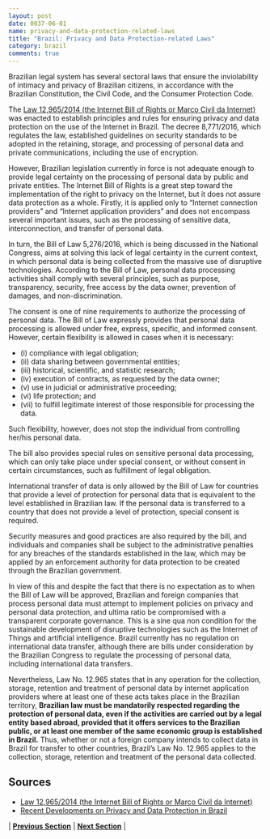 ```yaml
---
layout: post
date: 0037-06-01
name: privacy-and-data-protection-related-laws
title: "Brazil: Privacy and Data Protection-related Laws"
category: brazil
comments: true
---
```


Brazilian legal system has several sectoral laws that ensure the inviolability of intimacy and privacy of Brazilian citizens, in accordance with the Brazilian Constitution, the Civil Code, and the Consumer Protection Code.


The [Law 12,965/2014 (the Internet Bill of Rights or Marco Civil da Internet)](https://itsrio.org/wp-content/uploads/2015/11/Understanding-Brazils-Internet-Bill-of-Rights.pdf) was enacted to establish principles and rules for ensuring privacy and data protection on the use of the Internet in Brazil. The decree 8,771/2016, which regulates the law, established guidelines on security standards to be adopted in the retaining, storage, and processing of personal data and private communications, including the use of encryption.


However, Brazilian legislation currently in force is not adequate enough to provide legal certainty on the processing of personal data by public and private entities. The Internet Bill of Rights is a great step toward the implementation of the right to privacy on the Internet, but it does not assure data protection as a whole.  Firstly, it is applied only to “Internet connection providers” and “Internet application providers” and does not encompass several important issues, such as the processing of sensitive data, interconnection, and transfer of personal data. 


In turn, the Bill of Law 5,276/2016, which is being discussed in the National Congress, aims at solving this lack of legal certainty in the current context, in which personal data is being collected from the massive use of disruptive technologies. According to the Bill of Law, personal data processing activities shall comply with several principles, such as purpose, transparency, security, free access by the data owner, prevention of damages, and non-discrimination.


The consent is one of nine requirements to authorize the processing of personal data. The Bill of Law expressly provides that personal data processing is allowed under free, express, specific, and informed consent. However, certain flexibility is allowed in cases when it is necessary: 
- (i) compliance with legal obligation; 
- (ii) data sharing between governmental entities; 
- (iii) historical, scientific, and statistic research; 
- (iv) execution of contracts, as requested by the data owner;
- (v) use in judicial or administrative proceeding; 
- (vi) life protection; and 
- (vii) to fulfill legitimate interest of those responsible for processing the data. 


Such flexibility, however, does not stop the individual from controlling her/his personal data.


The bill also provides special rules on sensitive personal data processing, which can only take place under special consent, or without consent in certain circumstances, such as fulfillment of legal obligation.  


International transfer of data is only allowed by the Bill of Law for countries that provide a level of protection for personal data that is equivalent to the level established in Brazilian law. If the personal data is transferred to a country that does not provide a level of protection, special consent is required.


Security measures and good practices are also required by the bill, and individuals and companies shall be subject to the administrative penalties for any breaches of the standards established in the law, which may be applied by an enforcement authority for data protection to be created through the Brazilian government.


In view of this and despite the fact that there is no expectation as to when the Bill of Law will be approved, Brazilian and foreign companies that process personal data must attempt to implement policies on privacy and personal data protection, and ultima ratio be compromised with a transparent corporate governance. This is a sine qua non condition for the sustainable development of disruptive technologies such as the Internet of Things and artificial intelligence.
Brazil currently has no regulation on international data transfer, although there are bills under consideration by the Brazilian Congress to regulate the processing of personal data, including international data transfers.


Nevertheless, Law No. 12.965 states that in any operation for the collection, storage, retention and treatment of personal data by internet application providers where at least one of these acts takes place in the Brazilian territory, **Brazilian law must be mandatorily respected regarding the protection of personal data, even if the activities are carried out by a legal entity based abroad, provided that it offers services to the Brazilian public, or at least one member of the same economic group is established in Brazil.** Thus, whether or not a foreign company intends to collect data in Brazil for transfer to other countries, Brazil’s Law No. 12.965 applies to the collection, storage, retention and treatment of the personal data collected.


Sources
---
- [Law 12,965/2014 (the Internet Bill of Rights or Marco Civil da Internet)](https://itsrio.org/wp-content/uploads/2015/11/Understanding-Brazils-Internet-Bill-of-Rights.pdf)
- [Recent Developments on Privacy and Data Protection in Brazil](https://www.bestlawyers.com/article/privacy-and-data-protection-brazil/1555)


| **[Previous Section](https://neo-project.github.io/global-blockchain-compliance-hub//brazil/brazil-securities-related-laws.html)** | **[Next Section](https://neo-project.github.io/global-blockchain-compliance-hub//brazil/brazil-final-liability.html)** |
